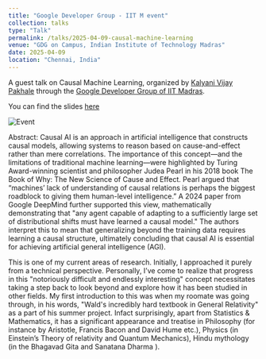 ```yaml
---
title: "Google Developer Group - IIT M event"
collection: talks
type: "Talk"
permalink: /talks/2025-04-09-causal-machine-learning
venue: "GDG on Campus, Indian Institute of Technology Madras"
date: 2025-04-09
location: "Chennai, India"
---
```

A guest talk on Causal Machine Learning, organized by [Kalyani Vijay Pakhale](https://scholar.google.com/citations?user=8k9j7dAAAAAJ&hl=en) through the 
[Google Developer Group of IIT Madras](https://gdg.community.dev/events/details/google-gdg-on-campus-indian-institute-of-technology-chennai-india-presents-built-with-ai/).

You can find the slides [here](https://docs.google.com/presentation/d/1hJ4suQ_zLUflzKCqIUUnY9sVG25RcJgz/edit?usp=sharing&ouid=108860528747048384496&rtpof=true&sd=true)

![Event](https://github.com/user-attachments/assets/fb600224-24fa-445e-99b1-0bb2e09b7e83)

Abstract: Causal AI is an approach in artificial intelligence that constructs causal models, allowing systems to reason based on cause-and-effect rather than mere correlations. The importance of this concept—and the limitations of traditional machine learning—were highlighted by Turing Award-winning scientist and philosopher Judea Pearl in his 2018 book The Book of Why: The New Science of Cause and Effect. Pearl argued that “machines’ lack of understanding of causal relations is perhaps the biggest roadblock to giving them human-level intelligence.” A 2024 paper from Google DeepMind further supported this view, mathematically demonstrating that "any agent capable of adapting to a sufficiently large set of distributional shifts must have learned a causal model." The authors interpret this to mean that generalizing beyond the training data requires learning a causal structure, ultimately concluding that causal AI is essential for achieving artificial general intelligence (AGI).

This is one of my current areas of research. Initially, I approached it purely from a technical perspective. Personally, I’ve come to realize that progress in this "notoriously difficult and endlessly interesting" concept necessitates taking a step back to look beyond and explore how it has been studied in other fields. My first introduction to this was when my roomate was going through, in his words, "Wald's incredibly hard textbook in General Relativity" as a part of his summer project. Infact surprisingly, apart from Statistics & Mathematics, it has a significant appearance and treatise in Philosophy (for instance by Aristotle, Francis Bacon and David Hume etc.), Physics (in Einstein’s Theory of relativity and Quantum Mechanics), Hindu mythology (in the Bhagavad Gita and Sanatana Dharma ).
